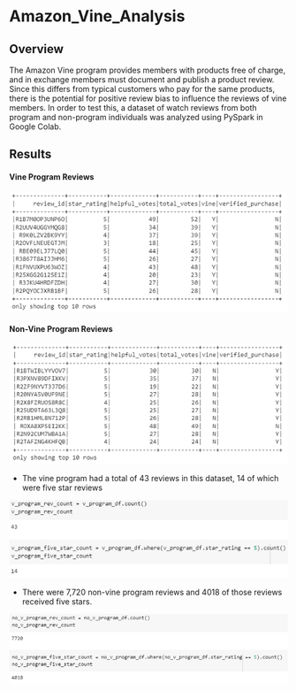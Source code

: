 # Amazon_Vine_Analysis

## Overview
The Amazon Vine program provides members with products free of charge, and in exchange members must document and publish a product review.  Since this differs from typical customers who pay for the same products, there is the potential for positive review bias to influence the reviews of vine members.  In order to test this, a dataset of watch reviews from both program and non-program individuals was analyzed using PySpark in Google Colab.

## Results

#### Vine Program Reviews
![v-prog](https://github.com/Mots94/Amazon_Vine_Analysis/blob/main/Images/vine_program.PNG)  

#### Non-Vine Program Reviews
![no-v-prog](https://github.com/Mots94/Amazon_Vine_Analysis/blob/main/Images/non_vine_program.PNG)

* The vine program had a total of 43 reviews in this dataset, 14 of which were five star reviews

![v-count](https://github.com/Mots94/Amazon_Vine_Analysis/blob/main/Images/v_program_counts.PNG)

* There were 7,720 non-vine program reviews and 4018 of those reviews received five stars.

![non-v-count](https://github.com/Mots94/Amazon_Vine_Analysis/blob/main/Images/no_v_program_counts.PNG)